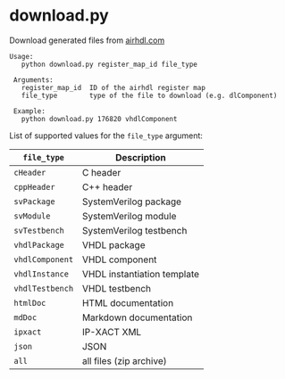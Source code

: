 # download.py

Download generated files from [airhdl.com](https://airhdl.com)

```
Usage:
   python download.py register_map_id file_type

 Arguments:
   register_map_id  ID of the airhdl register map
   file_type        type of the file to download (e.g. dlComponent)

 Example:
   python download.py 176820 vhdlComponent
```

List of supported values for the `file_type` argument:

| `file_type` | Description |
| ----------- | ----------- |
| `cHeader` |  C header |
| `cppHeader` | C++ header |
| `svPackage` | SystemVerilog package |
| `svModule` | SystemVerilog module |
| `svTestbench` | SystemVerilog testbench | 
| `vhdlPackage` | VHDL package |
| `vhdlComponent` | VHDL component |
| `vhdlInstance` | VHDL instantiation template |
| `vhdlTestbench` | VHDL testbench |
| `htmlDoc` | HTML documentation |
| `mdDoc` | Markdown documentation |
| `ipxact` | IP-XACT XML | 
| `json` | JSON |
| `all` | all files (zip archive) |
